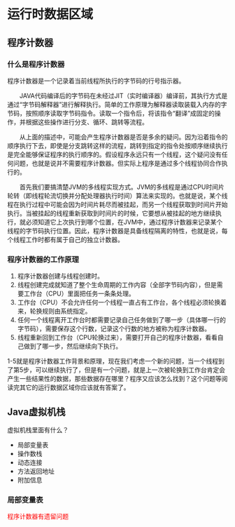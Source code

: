 # 运行时数据区域

## 程序计数器

### 什么是程序计数器

程序计数器是一个记录着当前线程所执行的字节码的行号指示器。

　　JAVA代码编译后的字节码在未经过JIT（实时编译器）编译前，其执行方式是通过“字节码解释器”进行解释执行。简单的工作原理为解释器读取装载入内存的字节码，按照顺序读取字节码指令。读取一个指令后，将该指令“翻译”成固定的操作，并根据这些操作进行分支、循环、跳转等流程。

　　从上面的描述中，可能会产生程序计数器是否是多余的疑问。因为沿着指令的顺序执行下去，即使是分支跳转这样的流程，跳转到指定的指令处按顺序继续执行是完全能够保证程序的执行顺序的。假设程序永远只有一个线程，这个疑问没有任何问题，也就是说并不需要程序计数器。但实际上程序是通过多个线程协同合作执行的。

　　首先我们要搞清楚JVM的多线程实现方式。JVM的多线程是通过CPU时间片轮转（即线程轮流切换并分配处理器执行时间）算法来实现的。也就是说，某个线程在执行过程中可能会因为时间片耗尽而被挂起，而另一个线程获取到时间片开始执行。当被挂起的线程重新获取到时间片的时候，它要想从被挂起的地方继续执行，就必须知道它上次执行到哪个位置，在JVM中，通过程序计数器来记录某个线程的字节码执行位置。因此，程序计数器是具备线程隔离的特性，也就是说，每个线程工作时都有属于自己的独立计数器。

### 程序计数器的工作原理

1. 程序计数器创建与线程创建时。
2. 线程创建完成就知道了整个生命周期的工作内容（全部字节码内容），但是需要工作台（CPU）里面把任务一条条处理。
3. 工作台（CPU）不会允许任何一个线程一直占有工作台，各个线程必须轮换着来，轮换规则由系统指定。
4. 任何一个线程离开工作台时都需要记录自己任务做到了哪一步（具体哪一行的字节码），需要保存这个行数，记录这个行数的地方被称为程序计数器。
5. 线程重新回到工作台（CPU轮换过来），需要打开自己的程序计数器，看看自己做到了哪一步，然后继续向下执行。

1-5就是程序计数器工作背景和原理，现在我们考虑一个新的问题，当一个线程到了第5步，可以继续执行了，但是有一个问题，就是上一次被轮换到工作台肯定会产生一些结果性的数据，那些数据存在哪里？程序又应该怎么找到？这个问题等阅读完其它的运行数据区域你应该就有答案了。

## Java虚拟机栈

虚拟机栈里面有什么？

* 局部变量表
* 操作数栈
* 动态连接
* 方法返回地址
* 附加信息

### 局部变量表



<font color="red">程序计数器有遗留问题</font>